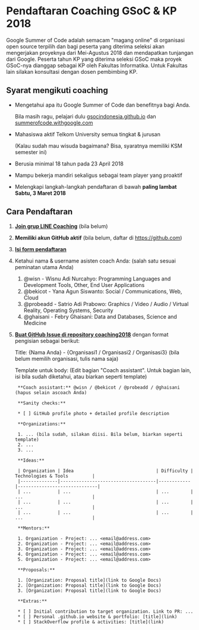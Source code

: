 # Pendaftaran Coaching GSoC & KP 2018

Google Summer of Code adalah semacam "magang online" di organisasi open source terpilih dan bagi peserta yang diterima seleksi akan mengerjakan proyeknya dari Mei-Agustus 2018 dan mendapatkan tunjangan dari Google.
Peserta tahun KP yang diterima seleksi GSoC maka proyek GSoC-nya dianggap sebagai KP oleh Fakultas Informatika. Untuk Fakultas lain silakan konsultasi dengan dosen pembimbing KP.

## Syarat mengikuti coaching

* Mengetahui apa itu Google Summer of Code dan benefitnya bagi Anda.

  Bila masih ragu, pelajari dulu [gsocindonesia.github.io](https://gsocindonesia.github.io/) dan [summerofcode.withgoogle.com](http://summerofcode.withgoogle.com/)
    
* Mahasiswa aktif Telkom University semua tingkat & jurusan

  (Kalau sudah mau wisuda bagaimana? Bisa, syaratnya memiliki KSM semester ini)

* Berusia minimal 18 tahun pada 23 April 2018
* Mampu bekerja mandiri sekaligus sebagai team player yang proaktif
* Melengkapi langkah-langkah pendaftaran di bawah **paling lambat Sabtu, 3 Maret 2018**

## Cara Pendaftaran

1. **[Join grup LINE Coaching](https://line.me/ti/g/-t_sKxNHNu)** (bila belum)
     
2. **Memiliki akun GitHub aktif** (bila belum, daftar di https://github.com)

3. **[Isi form pendaftaran](https://goo.gl/forms/6FZJHMid74SEmWi93)**

4. Ketahui nama & username asisten coach Anda: (salah satu sesuai peminatan utama Anda)

   1. @wisn - Wisnu Adi Nurcahyo: Programming Languages and Development Tools, Other, End User Applications
   2. @bekicot - Yana Agun Siswanto: Social / Communications, Web, Cloud
   3. @probeadd - Satrio Adi Prabowo: Graphics / Video / Audio / Virtual Reality, Operating Systems, Security
   4. @ghaisani - Febry Ghaisani: Data and Databases, Science and Medicine

4. **[Buat GitHub Issue di repository coaching2018](https://github.com/gsocindonesia/coaching2018/issues/new)** dengan format pengisian sebagai berikut:

   Title: {Nama Anda} - {Organisasi1 / Organisasi2 / Organisasi3} (bila belum memilih organisasi, tulis nama saja)
   
   Template untuk body: (Edit bagian "Coach assistant". Untuk bagian lain, isi bila sudah diketahui, atau biarkan seperti template)
   
        **Coach assistant:** @wisn / @bekicot / @probeadd / @ghaisani (hapus selain ascoach Anda)

        **Sanity checks:**

        * [ ] GitHub profile photo + detailed profile description

        **Organizations:**

        1. ... (bila sudah, silakan diisi. Bila belum, biarkan seperti template)
        2. ...
        3. ...

        **Ideas:**

        | Organization | Idea                               | Difficulty | Technologies & Tools         |
        |--------------|------------------------------------|------------|------------------------------|
        | ...          | ...                                | ...        | ...                          |
        | ...          | ...                                | ...        | ...                          |
        | ...          | ...                                | ...        | ...                          |

        **Mentors:**

        1. Organization - Project: ... <email@address.com>
        2. Organization - Project: ... <email@address.com>
        3. Organization - Project: ... <email@address.com>
        4. Organization - Project: ... <email@address.com>
        5. Organization - Project: ... <email@address.com>

        **Proposals:**

        1. [Organization: Proposal title](link to Google Docs)
        2. [Organization: Proposal title](link to Google Docs)
        3. [Organization: Proposal title](link to Google Docs)

        **Extras:**

        * [ ] Initial contribution to target organization. Link to PR: ...
        * [ ] Personal .github.io website & portfolio: [title](link)
        * [ ] StackOverflow profile & activities: [title](link)
